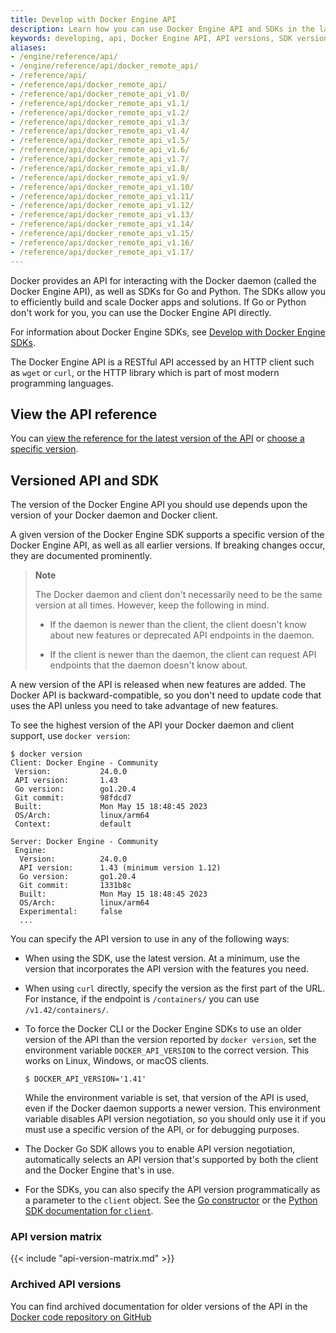```yaml
---
title: Develop with Docker Engine API
description: Learn how you can use Docker Engine API and SDKs in the language of your choice.
keywords: developing, api, Docker Engine API, API versions, SDK versions
aliases:
- /engine/reference/api/
- /engine/reference/api/docker_remote_api/
- /reference/api/
- /reference/api/docker_remote_api/
- /reference/api/docker_remote_api_v1.0/
- /reference/api/docker_remote_api_v1.1/
- /reference/api/docker_remote_api_v1.2/
- /reference/api/docker_remote_api_v1.3/
- /reference/api/docker_remote_api_v1.4/
- /reference/api/docker_remote_api_v1.5/
- /reference/api/docker_remote_api_v1.6/
- /reference/api/docker_remote_api_v1.7/
- /reference/api/docker_remote_api_v1.8/
- /reference/api/docker_remote_api_v1.9/
- /reference/api/docker_remote_api_v1.10/
- /reference/api/docker_remote_api_v1.11/
- /reference/api/docker_remote_api_v1.12/
- /reference/api/docker_remote_api_v1.13/
- /reference/api/docker_remote_api_v1.14/
- /reference/api/docker_remote_api_v1.15/
- /reference/api/docker_remote_api_v1.16/
- /reference/api/docker_remote_api_v1.17/
---
```


Docker provides an API for interacting with the Docker daemon (called the Docker
Engine API), as well as SDKs for Go and Python. The SDKs allow you to efficiently build and
scale Docker apps and solutions. If Go or Python don't work
for you, you can use the Docker Engine API directly.

For information about Docker Engine SDKs, see [Develop with Docker Engine SDKs](sdk/index.md).

The Docker Engine API is a RESTful API accessed by an HTTP client such as `wget` or
`curl`, or the HTTP library which is part of most modern programming languages.

## View the API reference

You can
[view the reference for the latest version of the API](latest/index.html)
or [choose a specific version](/engine/api/version-history/).

## Versioned API and SDK

The version of the Docker Engine API you should use depends upon the version of
your Docker daemon and Docker client.

A given version of the Docker Engine SDK supports a specific version of the
Docker Engine API, as well as all earlier versions. If breaking changes occur,
they are documented prominently.

> **Note**
>
> The Docker daemon and client don't necessarily need to be the same version
> at all times. However, keep the following in mind.
>
> - If the daemon is newer than the client, the client doesn't know about new
>   features or deprecated API endpoints in the daemon.
>
> - If the client is newer than the daemon, the client can request API
>   endpoints that the daemon doesn't know about.

A new version of the API is released when new features are added. The Docker API
is backward-compatible, so you don't need to update code that uses the API
unless you need to take advantage of new features.

To see the highest version of the API your Docker daemon and client support, use
`docker version`:

```console
$ docker version
Client: Docker Engine - Community
 Version:           24.0.0
 API version:       1.43
 Go version:        go1.20.4
 Git commit:        98fdcd7
 Built:             Mon May 15 18:48:45 2023
 OS/Arch:           linux/arm64
 Context:           default

Server: Docker Engine - Community
 Engine:
  Version:          24.0.0
  API version:      1.43 (minimum version 1.12)
  Go version:       go1.20.4
  Git commit:       1331b8c
  Built:            Mon May 15 18:48:45 2023
  OS/Arch:          linux/arm64
  Experimental:     false
  ...
```

You can specify the API version to use in any of the following ways:

- When using the SDK, use the latest version. At a minimum, use the version
  that incorporates the API version with the features you need.
- When using `curl` directly, specify the version as the first part of the URL.
  For instance, if the endpoint is `/containers/` you can use
  `/v1.42/containers/`.
- To force the Docker CLI or the Docker Engine SDKs to use an older version
  of the API than the version reported by `docker version`, set the
  environment variable `DOCKER_API_VERSION` to the correct version. This works
  on Linux, Windows, or macOS clients.

  ```console
  $ DOCKER_API_VERSION='1.41'
  ```

  While the environment variable is set, that version of the API is used, even
  if the Docker daemon supports a newer version. This environment variable
  disables API version negotiation, so you should only use it if you must
  use a specific version of the API, or for debugging purposes.

- The Docker Go SDK allows you to enable API version negotiation, automatically
  selects an API version that's supported by both the client and the Docker Engine
  that's in use.
- For the SDKs, you can also specify the API version programmatically as a
  parameter to the `client` object. See the
  [Go constructor](https://pkg.go.dev/github.com/docker/docker/client#NewClientWithOpts)
  or the
  [Python SDK documentation for `client`](https://docker-py.readthedocs.io/en/stable/client.html).

### API version matrix

{{< include "api-version-matrix.md" >}}

### Archived API versions

You can find archived documentation for older versions of the API
in the [Docker code repository on GitHub](https://github.com/moby/moby/tree/v1.9.1/docs/reference/api)